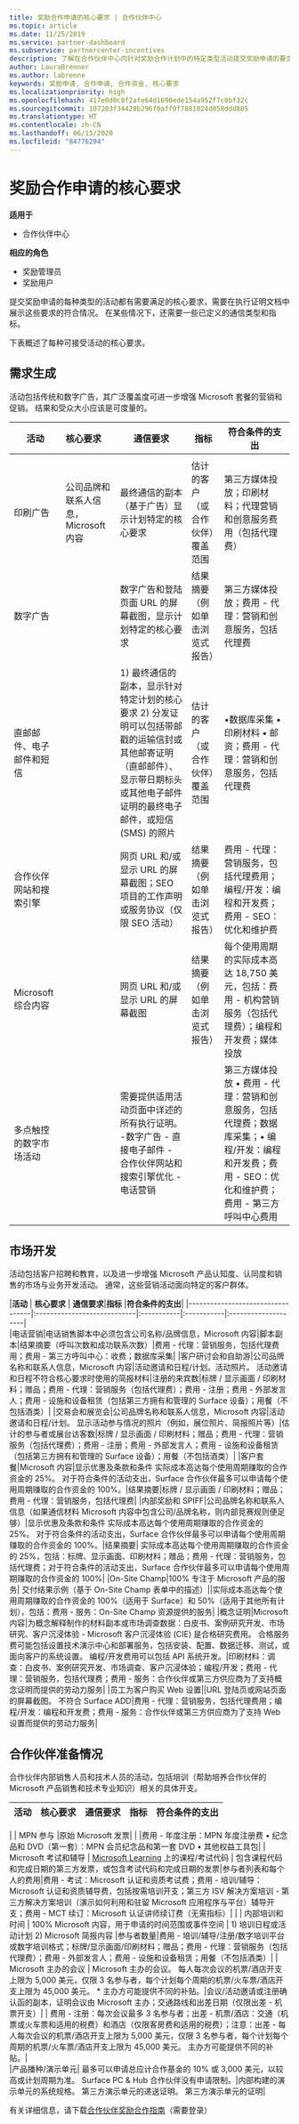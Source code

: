 ```yaml
---
title: 奖励合作申请的核心要求 | 合作伙伴中心
ms.topic: article
ms.date: 11/25/2019
ms.service: partner-dashboard
ms.subservice: partnercenter-incentives
description: 了解在合作伙伴中心内针对奖励合作计划中的特定类型活动提交奖励申请的要求。
author: LauraBrenner
ms.author: labrenne
keywords: 奖励申请, 合作申请, 合作资金, 核心要求
ms.localizationpriority: high
ms.openlocfilehash: 417e0d0c8f2afe64d1690ede154a952f7c0bf32c
ms.sourcegitcommit: 107203f34428b296f0aff0f7881024d858ddd805
ms.translationtype: HT
ms.contentlocale: zh-CN
ms.lasthandoff: 06/15/2020
ms.locfileid: "84776294"
---
```

# <a name="core-requirements-for-incentives-co-op-claims"></a>奖励合作申请的核心要求

**适用于**

- 合作伙伴中心

**相应的角色**

- 奖励管理员
- 奖励用户

提交奖励申请的每种类型的活动都有需要满足的核心要求，需要在执行证明文档中展示这些要求的符合情况。 在某些情况下，还需要一些已定义的通信类型和指标。

下表概述了每种可接受活动的核心要求。 

## <a name="demand-generation"></a>需求生成
 活动包括传统和数字广告，其广泛覆盖度可进一步增强 Microsoft 套餐的营销和促销。 结果和受众大小应该是可度量的。


|**活动**   |**核心要求**   |**通信要求**|**指标**  |**符合条件的支出** |
|--------------------------------------|:---------------------------------|---------|--------|----------|
        |
|印刷广告 |公司品牌和联系人信息，Microsoft 内容 |最终通信的副本（基于广告）显示计划特定的核心要求|估计的客户（或合作伙伴）覆盖范围|第三方媒体投放；印刷材料；代理营销和创意服务费用（包括代理费）|
|数字广告|            |数字广告和登陆页面 URL 的屏幕截图，显示计划特定的核心要求|结果摘要（例如单击浏览式报告）|第三方媒体投放；费用 - 代理：营销和创意服务，包括代理费|  
|直邮邮件、电子邮件和短信|             |1) 最终通信的副本，显示针对特定计划的核心要求 2) 分发证明可以包括带邮戳的运输信封或其他邮寄证明（直邮邮件）、显示带日期标头或其他电子邮件证明的最终电子邮件，或短信 (SMS) 的照片|   估计的客户（或合作伙伴）覆盖范围   |•数据库采集 • 印刷材料 • 邮资；费用 - 代理：营销和创意服务，包括代理费|
|合作伙伴网站和搜索引擎||网页 URL 和/或显示 URL 的屏幕截图；SEO 项目的工作声明或服务协议（仅限 SEO 活动）|结果摘要（例如单击浏览式报告）|费用 - 代理：营销服务，包括代理费用；编程/开发：编程和开发费；费用 - SEO：优化和维护费|
|Microsoft 综合内容||网页 URL 和/或显示 URL 的屏幕截图|结果摘要（例如单击浏览式报告）|每个使用周期的实际成本高达 18,750 美元，包括：费用 - 机构营销服务（包括代理费）；编程和开发费；媒体投放|
|多点触控的数字市场活动|     |需要提供适用活动页面中详述的所有执行证明。  -数字广告 - 直接电子邮件 - 合作伙伴网站和搜索引擎优化 - 电话营销||第三方媒体投放 • 费用 - 代理：营销和创意服务，包括代理费；数据库采集；• 编程/开发：编程和开发费；费用 - SEO：优化和维护费；费用 - 第三方呼叫中心费用

## <a name="market-development"></a>市场开发

 活动包括客户招聘和教育，以及进一步增强 Microsoft 产品认知度、认同度和销售的市场与业务开发活动。 通常，这些营销活动面向特定的客户群体。

|**活动**           | **核心要求**    | **通信要求**|**指标** |**符合条件的支出**| 
                                                |----------------------------------|:----------------------------|:-----------|:-----------|:--------------------|   
|电话营销|电话销售脚本中必须包含公司名称/品牌信息，Microsoft 内容|脚本副本|结果摘要（呼叫次数和成功联系次数）|费用 - 代理：营销服务，包括代理费用；费用 - 第三方呼叫中心：收费；数据库采集|
|客户研讨会和自助游|公司品牌名称和联系人信息，Microsoft 内容|活动邀请和日程/计划。活动照片。 活动邀请和日程不符合核心要求时使用的简报材料|注册的来宾数|标牌 / 显示画面 / 印刷材料；赠品；费用 - 代理：营销服务（包括代理费）；费用 - 注册；费用 - 外部发言人；费用 - 设施和设备租赁（包括第三方拥有和管理的 Surface 设备）；用餐（不包括酒类）|
|交易会和展览会|公司品牌名称和联系人信息，Microsoft 内容|活动邀请和日程/计划。 显示活动参与情况的照片（例如，展位照片、简报照片等）|估计的参与者或展台访客数|标牌 / 显示画面 / 印刷材料；赠品；费用 - 代理：营销服务（包括代理费）；费用 - 注册；费用 - 外部发言人；费用 - 设施和设备租赁（包括第三方拥有和管理的 Surface 设备）；用餐（不包括酒类）|
|客户套餐|Microsoft 内容|显示优惠及条款和条件 实际成本高达每个使用周期赚取的合作资金的 25%。 对于符合条件的活动支出，Surface 合作伙伴最多可以申请每个使用周期赚取的合作资金的 100%。|结果摘要|标牌 / 显示画面 / 印刷材料；赠品；费用 - 代理：营销服务，包括代理费|
|内部奖励和 SPIFF|公司品牌名称和联系人信息（如果通信材料 Microsoft 内容中包含公司/品牌名称，则内部竞赛规则便足够）|显示优惠及条款和条件 实际成本高达每个使用周期赚取的合作资金的 25%。 对于符合条件的活动支出，Surface 合作伙伴最多可以申请每个使用周期赚取的合作资金的 100%。|结果摘要| 实际成本高达每个使用周期赚取的合作资金的 25%，包括：标牌、显示画面、印刷材料；赠品；费用 - 代理：营销服务，包括代理费；对于符合条件的活动支出，Surface 合作伙伴最多可以申请每个使用周期赚取的合作资金的 100%|
|On-Site Champ|100% 专注于 Microsoft 产品的服务| 交付结果示例（基于 On-Site Champ 表单中的描述）||实际成本高达每个使用周期赚取的合作资金的 100%（适用于 Surface）和 50%（适用于其他所有计划），包括：费用 - 服务：On-Site Champ 资源提供的服务|
|概念证明|Microsoft 内容|为概念解释制作的材料副本或市场调查数据：白皮书、案例研究开发、市场研究、客户沉浸体验 - Microsoft 客户沉浸体验 (CIE) 是合格研究费用。 合格服务费可能包括设置技术演示中心和部署服务，包括安装、配置、数据迁移、测试，或面向客户的系统设置。 编程/开发费用可以包括 API 系统开发。|印刷材料：调查：白皮书、案例研究开发、市场调查、客户沉浸体验；编程/开发；费用 - 代理：营销服务，包括代理费；费用 - 服务：合作伙伴或第三方供应商为了支持概念证明而提供的劳动力服务|
|员工为客户购买 Web 设置||URL 登陆页或网站页面的屏幕截图。 不符合 Surface ADD|费用 - 代理：营销服务，包括代理费用；编程/开发：编程和开发费；费用 - 服务：合作伙伴或第三方供应商为了支持 Web 设置而提供的劳动力服务|

##  <a name="partner-readiness"></a>合作伙伴准备情况

合作伙伴内部销售人员和技术人员的活动，包括培训（帮助培养合作伙伴的 Microsoft 产品销售和技术专业知识）相关的具体开支。

|           **活动**           | **核心要求**                                                                  |                    **通信要求**                   |**指标**|**符合条件的支出**|
|----------------------------------|:---------------------------------------------------------------------------------------|------------------------------------------------------------------------|-----------------|--------------|
|
|        MPN 参与         |原始 Microsoft 发票|                                                                                        |                                                                        |费用 - 年度注册：MPN 年度注册费 • 纪念品和 DVD（第一套）：MPN 会员纪念品和第一套 DVD • 其他权益工具包|
|   Microsoft 考试和辅导    | [Microsoft Learning](https://partner.microsoft.com/training) 上的课程/考试代码 | 包含课程代码和完成日期的第三方发票，或包含考试代码和完成日期的发票|参与者列表和每个人的费用|费用 - 考试：Microsoft 认证和资质考试费；费用 - 培训/辅导：Microsoft 认证和资质辅导费，包括按需培训开支；第三方 ISV 解决方案培训 - 第三方解决方案培训（演示如何利用和驻留 Microsoft 应用程序与平台）辅导开支；费用 - MCT 续订：Microsoft 认证讲师续订费（无需指标）|
                                                                       |
| 内部培训和时间 | 100% Microsoft 内容，用于申请的时间范围或事件空间               | 1) 培训日程或活动计划 2) Microsoft 简报内容 |参与者数量|费用 - 培训/辅导/注册/数字培训平台或数字培训格式；标牌/显示画面/印刷材料；赠品；费用 - 代理：营销服务（包括代理费）；费用 - 外部发言人；费用 - 设施和设备租赁；用餐（不包括酒类）|
| Microsoft 主办的会议   | Microsoft 主办的会议。 每人每次会议的机票/酒店开支上限为 5,000 美元，仅限 3 名参与者，每个计划每个周期的机票/火车票/酒店开支上限为 45,000 美元。 * 主办方可能提供不同的补贴。|会议/活动邀请或注册确认函的副本，证明会议由 Microsoft 主办；交通路线和出差日期（仅限出差 - 机票开支）| | 费用 - 注册：每次会议最多 3 名参与者；出差 - 机票/酒店：交通（机票或火车票和适用的税费）和酒店（仅限客房费和适用的税费）；注意：出差 - 每人每次会议的机票/酒店开支上限为 5,000 美元，仅限 3 名参与者，每个计划每个周期的机票/火车票/酒店开支上限为 45,000 美元。 主办方可能提供不同的补贴。|                                           
|产品播种/演示单元| 最多可以申请总应计合作基金的 10% 或 3,000 美元，以较高或计划周期为准。 Surface PC & Hub 合作伙伴没有申请限制。|内部构建的演示单元的系统规格。 第三方演示单元的递送证明。 第三方演示单元的证明|



 有关详细信息，请下载[合作伙伴奖励合作指南](https://assets.microsoft.com/coop-guidebook.pdf)（需要登录）

